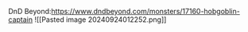 DnD Beyond:https://www.dndbeyond.com/monsters/17160-hobgoblin-captain
![[Pasted image 20240924012252.png]]